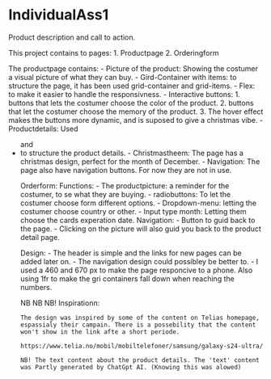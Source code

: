 # IndividualAss1
Product description and call to action.

This project contains to pages:
    1. Productpage
    2. Orderingform

The productpage contains:
    - Picture of the product: Showing the costumer a visual picture of what they can buy.
    - Gird-Container with items: to structure the page, it has been used grid-container and grid-items.
    - Flex: to make it easier to handle the responsivness.
    - Interactive buttons:
        1. buttons that lets the costumer choose the color of the product.
        2. buttons that let the costumer choose the memory of the product.
        3. The hover effect makes the buttons more dynamic, and is suposed to give a christmas vibe. 
    - Productdetails: Used <ul> and <li> to structure the product details.
    - Christmastheem: The page has a christmas design, perfect for the month of December.
    - Navigation: The page also have navigation buttons. For now they are not in use.

Orderform:
    Functions:
     - The productpicture: a reminder for the costumer, to se what they are buying.
     - radiobuttons: To let the costumer choose form different options.
     - Dropdown-menu: letting the costumer choose country or other.
     - Input type month: Letting them choose the cards experation date.
     Navigation:
     - Button to guid back to the page.
     - Clicking on the picture will also guid you back to the product detail page.

Design:
    - The header is simple and the links for new pages can be added later on.
    - The navigation design could possibley be better to.
    - I used a 460 and 670 px to make the page responcive to a phone. Also using 1fr to make the gri containers fall down when reaching the numbers.

NB NB NB!
    Inspirationn: 

    The design was inspired by some of the content on Telias homepage, espassialy their campain. There is a possebility that the content won't show in the link afte a short periode.

    https://www.telia.no/mobil/mobiltelefoner/samsung/galaxy-s24-ultra/

    NB! The text content about the product details. The 'text' content was Partly generated by ChatGpt AI. (Knowing this was alowed)
